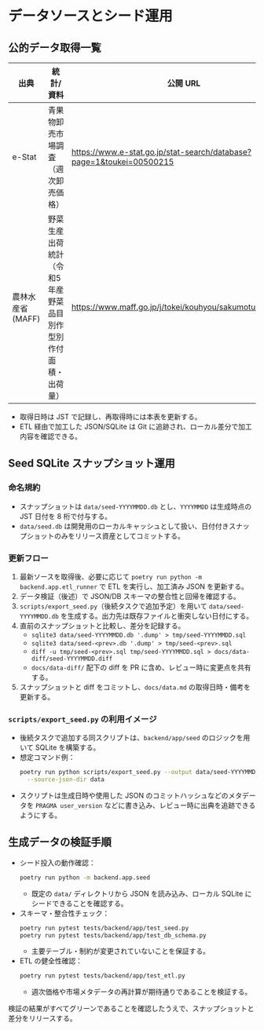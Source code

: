 # データソースとシード運用

## 公的データ取得一覧

| 出典 | 統計/資料 | 公開 URL | 最終取得日時 (JST) | 取込スクリプト | 主な利用先 |
| --- | --- | --- | --- | --- | --- |
| e-Stat | 青果物卸売市場調査（週次卸売価格） | https://www.e-stat.go.jp/stat-search/database?page=1&toukei=00500215 | 2024-12-05T09:30+09:00（開発用ダミーデータ最終更新時点） | `backend/app/etl` 配下の ETL パイプライン | `price_weekly.sample.json` を介した週次市場価格の投入、および `backend/app/seed` でのシードデータ生成 |
| 農林水産省 (MAFF) | 野菜生産出荷統計（令和5年産 野菜品目別作型別作付面積・出荷量） | https://www.maff.go.jp/j/tokei/kouhyou/sakumotu/index.html | 2024-11-20T08:15+09:00（開発用ダミーデータ最終更新時点） | `backend/app/seed/data_loader.py` | 生育日数 (`data/growth_days.json`)・市場カテゴリ定義 (`data/market_scopes.json`) などシード投入用のマスタ整備 |

- 取得日時は JST で記録し、再取得時には本表を更新する。
- ETL 経由で加工した JSON/SQLite は Git に追跡され、ローカル差分で加工内容を確認できる。

## Seed SQLite スナップショット運用

### 命名規約
- スナップショットは `data/seed-YYYYMMDD.db` とし、`YYYYMMDD` は生成時点の JST 日付を 8 桁で付与する。
- `data/seed.db` は開発用のローカルキャッシュとして扱い、日付付きスナップショットのみをリリース資産としてコミットする。

### 更新フロー
1. 最新ソースを取得後、必要に応じて `poetry run python -m backend.app.etl_runner` で ETL を実行し、加工済み JSON を更新する。
2. データ検証（後述）で JSON/DB スキーマの整合性と回帰を確認する。
3. `scripts/export_seed.py`（後続タスクで追加予定）を用いて `data/seed-YYYYMMDD.db` を生成する。出力先は既存ファイルと衝突しない日付にする。
4. 直前のスナップショットと比較し、差分を記録する。
   - `sqlite3 data/seed-YYYYMMDD.db '.dump' > tmp/seed-YYYYMMDD.sql`
   - `sqlite3 data/seed-<prev>.db '.dump' > tmp/seed-<prev>.sql`
   - `diff -u tmp/seed-<prev>.sql tmp/seed-YYYYMMDD.sql > docs/data-diff/seed-YYYYMMDD.diff`
   - `docs/data-diff/` 配下の diff を PR に含め、レビュー時に変更点を共有する。
5. スナップショットと diff をコミットし、`docs/data.md` の取得日時・備考を更新する。

### `scripts/export_seed.py` の利用イメージ
- 後続タスクで追加する同スクリプトは、`backend/app/seed` のロジックを用いて SQLite を構築する。
- 想定コマンド例：
  ```bash
  poetry run python scripts/export_seed.py --output data/seed-YYYYMMDD.db \
    --source-json-dir data
  ```
- スクリプトは生成日時や使用した JSON のコミットハッシュなどのメタデータを `PRAGMA user_version` などに書き込み、レビュー時に出典を追跡できるようにする。

## 生成データの検証手順
- シード投入の動作確認：
  ```bash
  poetry run python -m backend.app.seed
  ```
  - 既定の `data/` ディレクトリから JSON を読み込み、ローカル SQLite にシードできることを確認する。
- スキーマ・整合性チェック：
  ```bash
  poetry run pytest tests/backend/app/test_seed.py
  poetry run pytest tests/backend/app/test_db_schema.py
  ```
  - 主要テーブル・制約が変更されていないことを保証する。
- ETL の健全性確認：
  ```bash
  poetry run pytest tests/backend/app/test_etl.py
  ```
  - 週次価格や市場メタデータの再計算が期待通りであることを検証する。

検証の結果がすべてグリーンであることを確認したうえで、スナップショットと差分をリリースする。
